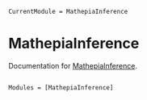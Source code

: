 ```@meta
CurrentModule = MathepiaInference
```

# MathepiaInference

Documentation for [MathepiaInference](https://github.com/Mathepia/MathepiaInference.jl).

```@index
```

```@autodocs
Modules = [MathepiaInference]
```
